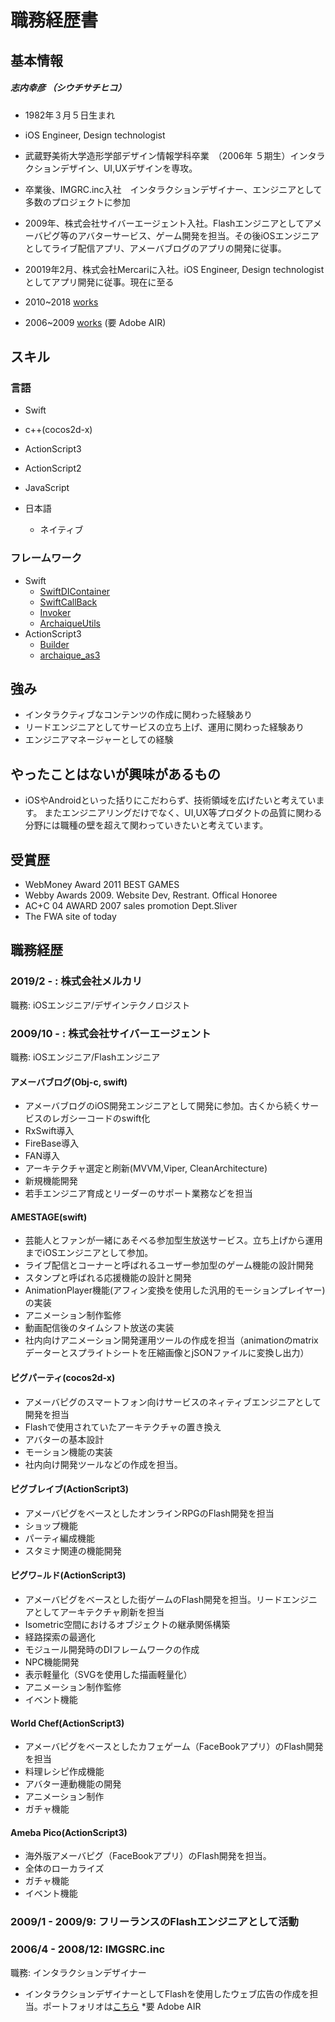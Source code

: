 # 職務経歴書

## 基本情報

##### 志内幸彦 （シウチサチヒコ）

- 1982年３月５日生まれ
- iOS Engineer, Design technologist

- 武蔵野美術大学造形学部デザイン情報学科卒業　（2006年 ５期生）インタラクションデザイン、UI,UXデザインを専攻。

- 卒業後、IMGRC.inc入社　インタラクションデザイナー、エンジニアとして多数のプロジェクトに参加

- 2009年、株式会社サイバーエージェント入社。Flashエンジニアとしてアメーバピグ等のアバターサービス、ゲーム開発を担当。その後iOSエンジニアとしてライブ配信アプリ、アメーバブログのアプリの開発に従事。

- 20019年2月、株式会社Mercariに入社。iOS Engineer, Design technologistとしてアプリ開発に従事。現在に至る

- 2010~2018 [works](https://slides.com/shiuchi/deck-1)

- 2006~2009 [works](https://drive.google.com/uc?id=1yG5RW8R22HXRghcHoO6Rpm3IIDzj2gjP&export=download) (要 Adobe AIR)


## スキル

### 言語
- Swift
- c++(cocos2d-x)
- ActionScript3
- ActionScript2
- JavaScript

- 日本語
  - ネイティブ

### フレームワーク
- Swift
  - [SwiftDIContainer](https://github.com/shiuchi/SwiftDIContainer)
  - [SwiftCallBack](https://github.com/shiuchi/SwiftCallBack)
  - [Invoker](https://github.com/shiuchi/Invoker)
  - [ArchaiqueUtils](https://github.com/shiuchi/ArchaiqueUtils)
- ActionScript3
  - [Builder](https://github.com/shiuchi/Builder)
  - [archaique_as3](https://github.com/shiuchi/archaique_as3)

## 強み
  - インタラクティブなコンテンツの作成に関わった経験あり
  - リードエンジニアとしてサービスの立ち上げ、運用に関わった経験あり
  - エンジニアマネージャーとしての経験
## やったことはないが興味があるもの
  - iOSやAndroidといった括りにこだわらず、技術領域を広げたいと考えています。
またエンジニアリングだけでなく、UI,UX等プロダクトの品質に関わる分野には職種の壁を超えて関わっていきたいと考えています。
## 受賞歴
  - WebMoney Award 2011 BEST GAMES
  - Webby Awards 2009. Website Dev, Restrant. Offical Honoree
  - AC+C 04 AWARD 2007 sales promotion Dept.Sliver
  - The FWA site of today

## 職務経歴

### 2019/2 - : 株式会社メルカリ

職務: iOSエンジニア/デザインテクノロジスト

### 2009/10 - : 株式会社サイバーエージェント

職務: iOSエンジニア/Flashエンジニア

#### アメーバブログ(Obj-c, swift)
- アメーバブログのiOS開発エンジニアとして開発に参加。古くから続くサービスのレガシーコードのswift化
- RxSwift導入
- FireBase導入
- FAN導入
- アーキテクチャ選定と刷新(MVVM,Viper, CleanArchitecture)
- 新規機能開発
- 若手エンジニア育成とリーダーのサポート業務などを担当

#### AMESTAGE(swift)

- 芸能人とファンが一緒にあそべる参加型生放送サービス。立ち上げから運用までiOSエンジニアとして参加。
- ライブ配信とコーナーと呼ばれるユーザー参加型のゲーム機能の設計開発
- スタンプと呼ばれる応援機能の設計と開発
- AnimationPlayer機能(アフィン変換を使用した汎用的モーションプレイヤー)の実装
- アニメーション制作監修
- 動画配信後のタイムシフト放送の実装
- 社内向けアニメーション開発運用ツールの作成を担当（animationのmatrixデーターとスプライトシートを圧縮画像とjSONファイルに変換し出力）

#### ピグパーティ(cocos2d-x)

- アメーバピグのスマートフォン向けサービスのネィティブエンジニアとして開発を担当
- Flashで使用されていたアーキテクチャの置き換え
- アバターの基本設計
- モーション機能の実装
- 社内向け開発ツールなどの作成を担当。

#### ピグブレイブ(ActionScript3)
- アメーバピグをベースとしたオンラインRPGのFlash開発を担当
- ショップ機能
- パーティ編成機能
- スタミナ関連の機能開発

#### ピグワ−ルド(ActionScript3)
- アメーバピグをベースとした街ゲームのFlash開発を担当。リードエンジニアとしてアーキテクチャ刷新を担当
- Isometric空間におけるオブジェクトの継承関係構築
- 経路探索の最適化
- モジュール開発時のDIフレームワークの作成
- NPC機能開発
- 表示軽量化（SVGを使用した描画軽量化）
- アニメーション制作監修
- イベント機能


#### World Chef(ActionScript3)
- アメーバピグをベースとしたカフェゲーム（FaceBookアプリ）のFlash開発を担当
- 料理レシピ作成機能
- アバター連動機能の開発
- アニメーション制作
- ガチャ機能

#### Ameba Pico(ActionScript3)
- 海外版アメーバピグ（FaceBookアプリ）のFlash開発を担当。
- 全体のローカライズ
- ガチャ機能
- イベント機能

### 2009/1 - 2009/9: フリーランスのFlashエンジニアとして活動

### 2006/4 - 2008/12: IMGSRC.inc

職務: インタラクションデザイナー

- インタラクションデザイナーとしてFlashを使用したウェブ広告の作成を担当。ポートフォリオは[こちら](https://drive.google.com/uc?id=1yG5RW8R22HXRghcHoO6Rpm3IIDzj2gjP&export=download) *要 Adobe AIR
